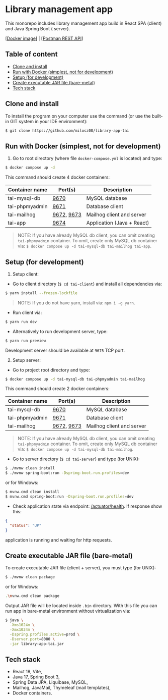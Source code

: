 # Library management app

This monorepo includes library management app build in React SPA (client) and Java Spring Boot (
server).

[[Docker image](https://hub.docker.com/r/milosz08/library-app-tai)] |
[[Postman REST API](https://www.postman.com/navigation-architect-44725773/tai/collection/ufvyq5e/tai-rest-api)]

## Table of content

* [Clone and install](#clone-and-install)
* [Run with Docker (simplest, not for development)](#run-with-docker-simplest-not-for-development)
* [Setup (for development)](#setup-for-development)
* [Create executable JAR file (bare-metal)](#create-executable-jar-file-bare-metal)
* [Tech stack](#tech-stack)

## Clone and install

To install the program on your computer use the command (or use the built-in GIT system in your IDE
environment):

```bash
$ git clone https://github.com/milosz08/library-app-tai
```

## Run with Docker (simplest, not for development)

1. Go to root directory (where file `docker-compose.yml` is located) and type:

```bash
$ docker compose up -d
```

This command should create 4 docker containers:

| Container name | Port(s)                                                      | Description                |
|----------------|--------------------------------------------------------------|----------------------------|
| tai-mysql-db   | [9670](http://localhost:9670)                                | MySQL database             |
| tai-phpmyadmin | [9671](http://localhost:9671)                                | Database client            |
| tai-mailhog    | [9672](http://localhost:9672), [9673](http://localhost:9673) | Mailhog client and server  |
| tai-app        | [9674](http://localhost:9674)                                | Application (Java + React) |

> NOTE: If you have already MySQL db client, you can omit creating `tai-phpmyadmin` container. To
> omit, create only MySQL db container
> via: `$ docker compose up -d tai-mysql-db tai-mailhog tai-app`.

## Setup (for development)

1. Setup client:

* Go to client directory (`$ cd tai-client`) and install all dependencies via:

```bash
$ yarn install --frozen-lockfile
```

> NOTE: If you do not have yarn, install via: `npm i -g yarn`.

* Run client via:

```bash
$ yarn run dev
```

* Alternatively to run development server, type:

```bash
$ yarn run preview
```

Development server should be available at `9675` TCP port.

2. Setup server:

* Go to project root directory and type:

```bash
$ docker compose up -d tai-mysql-db tai-phpmyadmin tai-mailhog
```

This command should create 2 docker containers:

| Container name | Port(s)                                                      | Description               |
|----------------|--------------------------------------------------------------|---------------------------|
| tai-mysql-db   | [9670](http://localhost:9670)                                | MySQL database            |
| tai-phpmyadmin | [9671](http://localhost:9671)                                | Database client           |
| tai-mailhog    | [9672](http://localhost:9672), [9673](http://localhost:9673) | Mailhog client and server |

> NOTE: If you have already MySQL db client, you can omit creating `tai-phpmyadmin` container. To
> omit, create only
> MySQL db container via: `$ docker compose up -d tai-mysql-db tai-mailhog`.

* Go to server directory (`$ cd tai-server`) and type (for UNIX):

```bash
$ ./mvnw clean install
$ ./mvnw spring-boot:run -Dspring-boot.run.profiles=dev
```

or for Windows:

```bash
$ mvnw.cmd clean install
$ mvnw.cmd spring-boot:run -Dspring-boot.run.profiles=dev
```

* Check application state via endpoint: [/actuator/health](http://localhost:9674/actuator/health).
  If response show
  this:

```json
{
  "status": "UP"
}
```

application is running and waiting for http requests.

## Create executable JAR file (bare-metal)

To create executable JAR file (client + server), you must type (for UNIX):

```bash
$ ./mvnw clean package
```

or for Windows:

```bash
.\mvnw.cmd clean package
```

Output JAR file will be located inside `.bin` directory. With this file you can run app in
bare-metal environment without virtualization via:

```bash
$ java \
  -Xms1024m \
  -Xmx1024m \
  -Dspring.profiles.active=prod \
  -Dserver.port=8080 \
  -jar library-app-tai.jar
```

## Tech stack

* React 18, Vite,
* Java 17, Spring Boot 3,
* Spring Data JPA, Liquibase, MySQL,
* Mailhog, JavaMail, Thymeleaf (mail templates),
* Docker containers.
